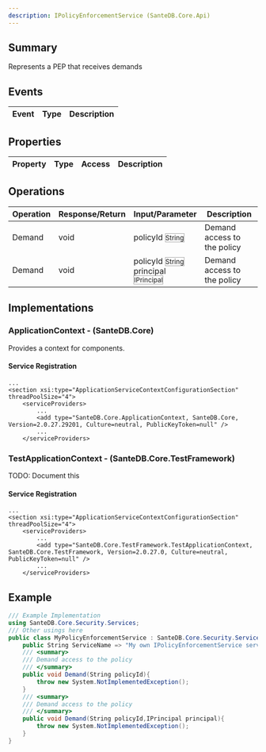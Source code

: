 ```yaml
---
description: IPolicyEnforcementService (SanteDB.Core.Api)
---
```


## Summary
Represents a PEP that receives demands

## Events

|Event|Type|Description|
|-|-|-|

## Properties

|Property|Type|Access|Description|
|-|-|-|-|

## Operations

|Operation|Response/Return|Input/Parameter|Description|
|-|-|-|-|
|Demand|void|policyId <small style='border:solid 1px #aaa'>String</small>|Demand access to the policy|
|Demand|void|policyId <small style='border:solid 1px #aaa'>String</small><br/>principal <small style='border:solid 1px #aaa'>IPrincipal</small>|Demand access to the policy|

## Implementations


### ApplicationContext - (SanteDB.Core)
Provides a context for components.

#### Service Registration
```markup
...
<section xsi:type="ApplicationServiceContextConfigurationSection" threadPoolSize="4">
	<serviceProviders>
		...
		<add type="SanteDB.Core.ApplicationContext, SanteDB.Core, Version=2.0.27.29201, Culture=neutral, PublicKeyToken=null" />
		...
	</serviceProviders>
```

### TestApplicationContext - (SanteDB.Core.TestFramework)
TODO: Document this

#### Service Registration
```markup
...
<section xsi:type="ApplicationServiceContextConfigurationSection" threadPoolSize="4">
	<serviceProviders>
		...
		<add type="SanteDB.Core.TestFramework.TestApplicationContext, SanteDB.Core.TestFramework, Version=2.0.27.0, Culture=neutral, PublicKeyToken=null" />
		...
	</serviceProviders>
```
## Example
```csharp
/// Example Implementation
using SanteDB.Core.Security.Services;
/// Other usings here
public class MyPolicyEnforcementService : SanteDB.Core.Security.Services.IPolicyEnforcementService { 
	public String ServiceName => "My own IPolicyEnforcementService service";
	/// <summary>
	/// Demand access to the policy
	/// </summary>
	public void Demand(String policyId){
		throw new System.NotImplementedException();
	}
	/// <summary>
	/// Demand access to the policy
	/// </summary>
	public void Demand(String policyId,IPrincipal principal){
		throw new System.NotImplementedException();
	}
}
```
